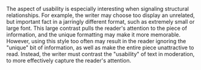 The aspect of usability is especially interesting when signaling structural relationships. For example, the writer may choose too display an unrelated, but important fact in a jarringly different format, such as extremely small or large font. This large contrast pulls the reader's attention to the piece of information, and the unique formatting may make it more memorable. However, using this style too often may result in the reader ignoring the "unique" bit of information, as well as make the entire piece unattractive to read. Instead, the writer must contrast the "usability" of text in moderation, to more effectively capture the reader's attention.